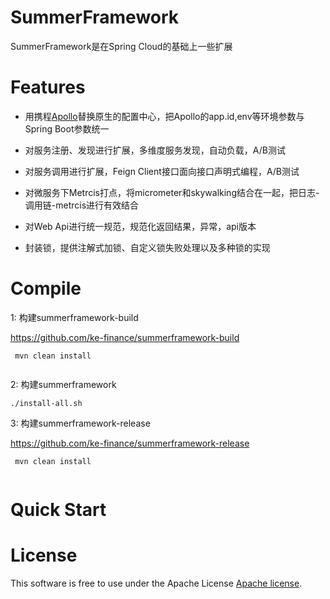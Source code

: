 # SummerFramework

SummerFramework是在Spring Cloud的基础上一些扩展



# Features

* 用携程[Apollo](https://github.com/ctripcorp/apollo)替换原生的配置中心，把Apollo的app.id,env等环境参数与Spring Boot参数统一

* 对服务注册、发现进行扩展，多维度服务发现，自动负载，A/B测试

* 对服务调用进行扩展，Feign Client接口面向接口声明式编程，A/B测试

* 对微服务下Metrcis打点，将micrometer和skywalking结合在一起，把日志-调用链-metrcis进行有效结合

* 对Web Api进行统一规范，规范化返回结果，异常，api版本

* 封装锁，提供注解式加锁、自定义锁失败处理以及多种锁的实现





# Compile

1: 构建summerframework-build
 
https://github.com/ke-finance/summerframework-build

```
 mvn clean install
 
```

2: 构建summerframework

```
./install-all.sh

```

3: 构建summerframework-release

https://github.com/ke-finance/summerframework-release

```
 mvn clean install
 
```


# Quick Start




 

# License

This software is free to use under the Apache License [Apache license](https://raw.githubusercontent.com/ke-finance/summerframework/master/LICENSE).



